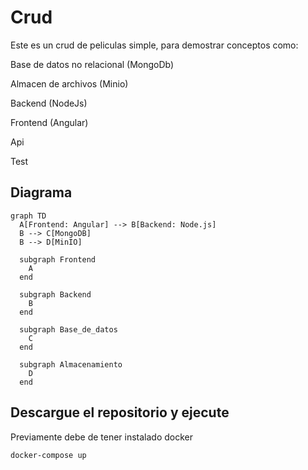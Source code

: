# Crud
Este es un crud de peliculas simple, para demostrar conceptos como:

Base de datos no relacional (MongoDb)

Almacen de archivos (Minio)

Backend (NodeJs)

Frontend (Angular)

Api

Test

## Diagrama
```mermaid
graph TD
  A[Frontend: Angular] --> B[Backend: Node.js]
  B --> C[MongoDB]
  B --> D[MinIO]

  subgraph Frontend
    A
  end

  subgraph Backend
    B
  end

  subgraph Base_de_datos
    C
  end

  subgraph Almacenamiento
    D
  end
```

## Descargue el repositorio y ejecute

Previamente debe de tener instalado docker

```
docker-compose up
```
